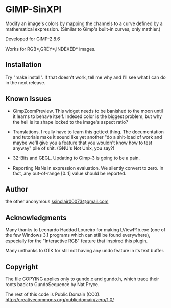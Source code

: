 GIMP-SinXPI
===========

Modify an image's colors by mapping the channels to a curve defined by a
mathematical expression. (Similar to Gimp's built-in curves, only mathier.)

Developed for GIMP-2.8.6

Works for RGB*,GREY*,INDEXED* images.


Installation
------------

Try "make install". If that doesn't work, tell me why and I'll see what I
can do in the next release.


Known Issues
------------

* GimpZoomPreview. This widget needs to be banished to the moon until it
  learns to behave itself. Indexed color is the biggest problem, but
  why the hell is its shape locked to the image's aspect ratio?

* Translations. I really have to learn this gettext thing. The documentation
  and tutorials make it sound like yet another "do a shit-load of work and
  maybe we'll give you a feature that you wouldn't know how to test anyway"
  pile of shit. (GNU's Not Unix, you say?)

* 32-Bits and GEGL. Updating to Gimp-3 is going to be a pain.

* Reporting NaNs in expression evaluation. We silently convert to zero.
  In fact, any out-of-range [0..1] value should be reported.


Author
------

the other anonymous <ssinclair00073@gmail.com>


Acknowledgments
---------------

Many thanks to Leonardo Haddad Loureiro for making LViewP1b.exe (one
of the few Windows 3.1 programs which can still be found everywhere),
especially for the "Interactive RGB" feature that inspired this plugin.

Many unthanks to GTK for still not having any undo feature in its text buffer.


Copyright
---------

The file COPYING applies only to gundo.c and gundo.h, which trace their
roots back to GundoSequence by Nat Pryce.

The rest of this code is Public Domain (CC0).
http://creativecommons.org/publicdomain/zero/1.0/
